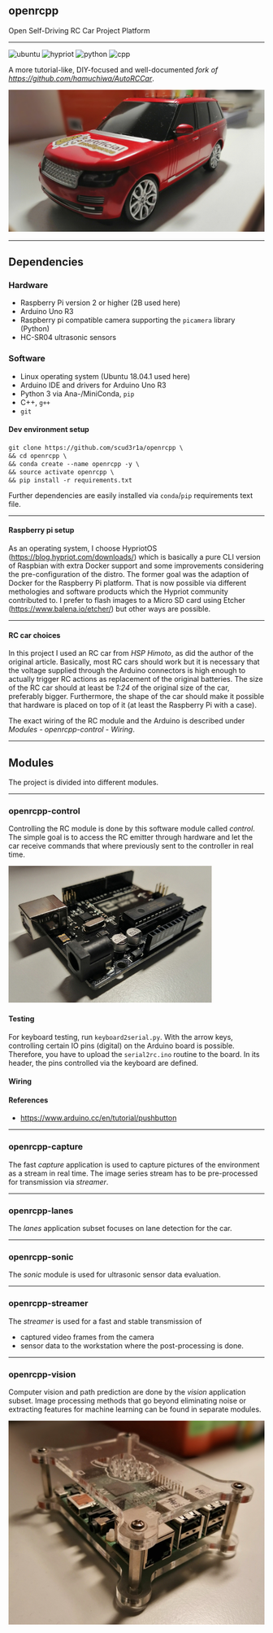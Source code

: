 ## openrcpp
Open Self-Driving RC Car Project Platform

---

![ubuntu](https://img.shields.io/badge/Ubuntu-18.04.1-692242.svg)
![hypriot](https://img.shields.io/badge/HypriotOS-1.9.0-black.svg)
![python](https://img.shields.io/badge/Python-3.6.5-yellow.svg)
![cpp](https://img.shields.io/badge/C++-17-blue.svg)

A more tutorial-like, DIY-focused and well-documented *fork of https://github.com/hamuchiwa/AutoRCCar*.

![rangee](img/rangee.jpg)

---

## Dependencies
### Hardware
- Raspberry Pi version 2 or higher (2B used here)
- Arduino Uno R3
- Raspberry pi compatible camera supporting the `picamera` library (Python)
- HC-SR04 ultrasonic sensors

### Software
- Linux operating system (Ubuntu 18.04.1 used here)
- Arduino IDE and drivers for Arduino Uno R3
- Python 3 via Ana-/MiniConda, `pip`
- C++, `g++`
- `git`

#### Dev environment setup
```
git clone https://github.com/scud3r1a/openrcpp \
&& cd openrcpp \
&& conda create --name openrcpp -y \
&& source activate openrcpp \
&& pip install -r requirements.txt
```
Further dependencies are easily installed via `conda`/`pip` requirements text file.

---

#### Raspberry pi setup
As an operating system, I choose HypriotOS (https://blog.hypriot.com/downloads/) which is
basically a pure CLI version of Raspbian with extra Docker support and some improvements
considering the pre-configuration of the distro. The former goal was the adaption of Docker
for the Raspberry Pi platform. That is now possible via different methologies and software
products which the Hypriot community contributed to. I prefer to flash images to a Micro SD
card using Etcher (https://www.balena.io/etcher/) but other ways are possible.

---

#### RC car choices
In this project I used an RC car from _HSP Himoto_, as did the author of the original article.
Basically, most RC cars should work but it is necessary that the voltage supplied through the
Arduino connectors is high enough to actually trigger RC actions as replacement of the original
batteries. The size of the RC car should at least be _1:24_ of the original size of the car,
preferably bigger. Furthermore, the shape of the car should make it possible that hardware
is placed on top of it (at least the Raspberry Pi with a case).

The exact wiring of the RC module and the Arduino is described under _Modules - openrcpp-control - Wiring_.

---

## Modules
The project is divided into different modules.

---

### openrcpp-control
Controlling the RC module is done by this software module called _control_.
The simple goal is to access the RC emitter through hardware and let the
car receive commands that where previously sent to the controller in real time.

![arduino](img/arduino.jpg)

#### Testing
For keyboard testing, run `keyboard2serial.py`. With the arrow keys, controlling
certain IO pins (digital) on the Arduino board is possible. Therefore, you have
to upload the `serial2rc.ino` routine to the board. In its header, the pins controlled
via the keyboard are defined.

#### Wiring


#### References
- https://www.arduino.cc/en/tutorial/pushbutton

---

### openrcpp-capture
The fast _capture_ application is used to capture pictures of the environment
as a stream in real time. The image series stream has to be pre-processed
for transmission via _streamer_.

---

### openrcpp-lanes
The _lanes_ application subset focuses on lane detection for the car.

---

### openrcpp-sonic
The _sonic_ module is used for ultrasonic sensor data evaluation.

---

### openrcpp-streamer
The _streamer_ is used for a fast and stable transmission of
- captured video frames from the camera
- sensor data
to the workstation where the post-processing is done.

---

### openrcpp-vision
Computer vision and path prediction are done by the _vision_ application subset.
Image processing methods that go beyond eliminating noise or extracting features
for machine learning can be found in separate modules.

![raspi](img/raspi.jpg)
